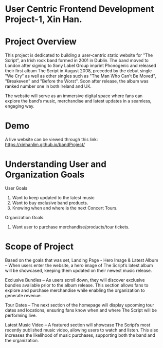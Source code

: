 # User Centric Frontend Development Project-1, Xin Han.
# Project Overview
This project is dedicated to building a user-centric static website for "The Script", an Irish rock band formed in 2001 in Dublin.
The band moved to London after signing to Sony Label Group imprint Phonogenic and released their first album The Script in August 2008, preceded by the debut single "We Cry" as well as other singles such as "The Man Who Can't Be Moved", "Breakeven" and "Before the Worst".
Soon after release, the album was ranked number one in both Ireland and UK.

The website will serve as an immersive digital space where fans can explore the band’s music, merchandise and latest updates in a seamless, engaging way. 

# Demo
A live website can be viewed through this link: https://xinhanlim.github.io/bandProject/

# Understanding User and Organization Goals
User Goals
1. Want to keep updated to the latest music
2. Want to buy exclusive band products.
3. Knowing when and where is the next Concert Tours.

Organization Goals
1. Want user to purchase merchandise/products/tour tickets.

# Scope of Project
Based on the goals that was set, 
Landing Page - 
Hero Image & Latest Album – When users enter the website, a hero image of The Script’s latest album will be showcased, keeping them updated on their newest music release.

Exclusive Bundles – As users scroll down, they will discover exclusive bundles available prior to the album release. This section allows fans to explore and purchase merchandise while enabling the organization to generate revenue.

Tour Dates – The next section of the homepage will display upcoming tour dates and locations, ensuring fans know when and where The Script will be performing live.

Latest Music Video – A featured section will showcase The Script’s most recently published music video, allowing users to watch and listen. This also increases the likelihood of music purchases, supporting both the band and the organization.
